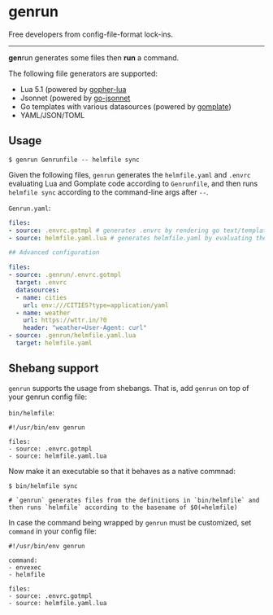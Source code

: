 # genrun

Free developers from config-file-format lock-ins.

---

**gen**run generates some files then **run** a command.

The following fiile generators are supported:

- Lua 5.1 (powered by [gopher-lua](https://github.com/yuin/gopher-lua)
- Jsonnet (powered by [go-jsonnet](https://github.com/google/go-jsonnet)
- Go templates with various datasources (powered by [gomplate](https://github.com/hairyhenderson/gomplate))
- YAML/JSON/TOML

## Usage

```console
$ genrun Genrunfile -- helmfile sync
```

Given the following files, `genrun` generates the `helmfile.yaml` and `.envrc` evaluating Lua and Gomplate code according to `Genrunfile`, and then runs `helmfile sync` according to the command-line args after `--`.

`Genrun.yaml`:

```yaml
files:
- source: .envrc.gotmpl # generates .envrc by rendering go text/template
- source: helmfile.yaml.lua # generates helmfile.yaml by evaluating the lua script

## Advanced configuration

files:
- source: .genrun/.envrc.gotmpl
  target: .envrc
  datasources:
  - name: cities
    url: env:///CITIES?type=application/yaml
  - name: weather
    url: https://wttr.in/?0
    header: "weather=User-Agent: curl"
- source: .genrun/helmfile.yaml.lua
  target: helmfile.yaml
```

## Shebang support

`genrun` supports the usage from shebangs. That is, add `genrun` on top of your genrun config file:

`bin/helmfile`:

```
#!/usr/bin/env genrun

files:
- source: .envrc.gotmpl
- source: helmfile.yaml.lua
```

Now make it an executable so that it behaves as a native commnad:

```
$ bin/helmfile sync

# `genrun` generates files from the definitions in `bin/helmfile` and then runs `helmfile` according to the basename of $0(=helmfile)
```

In case the command being wrapped by `genrun` must be customized, set `command` in your config file:

```
#!/usr/bin/env genrun

command:
- envexec
- helmfile

files:
- source: .envrc.gotmpl
- source: helmfile.yaml.lua
```
